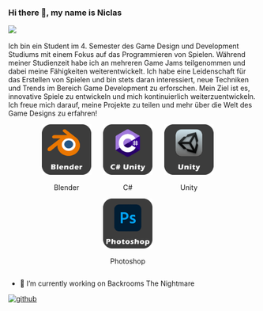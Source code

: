 ### Hi there 👋, my name is Niclas
![](https://arturssmirnovs.github.io/github-profile-readme-generator/images/banner.png)

Ich bin ein Student im 4. Semester des Game Design und Development Studiums mit einem Fokus auf das Programmieren von Spielen. Während meiner Studienzeit habe ich an mehreren Game Jams teilgenommen und dabei meine Fähigkeiten weiterentwickelt. Ich habe eine Leidenschaft für das Erstellen von Spielen und bin stets daran interessiert, neue Techniken und Trends im Bereich Game Development zu erforschen. Mein Ziel ist es, innovative Spiele zu entwickeln und mich kontinuierlich weiterzuentwickeln. Ich freue mich darauf, meine Projekte zu teilen und mehr über die Welt des Game Designs zu erfahren!
<div align="center">
  <div style="display: inline-block; margin-right: 20px;">
    <img src="https://github.com/kingnic/kingnic/raw/main/Blender.png" alt="Blender" width="100" />
    <p style="text-align: center;">Blender</p>
  </div>
  <div style="display: inline-block; margin-right: 20px;">
    <img src="https://github.com/kingnic/kingnic/raw/main/C%23.png" alt="C#" width="100" />
    <p style="text-align: center;">C#</p>
  </div>
  <div style="display: inline-block; margin-right: 20px;">
    <img src="https://github.com/kingnic/kingnic/raw/main/Unity.png" alt="Unity" width="100" />
    <p style="text-align: center;">Unity</p>
  </div>
</div>

<div align="center">
  <div style="display: inline-block; margin-right: 20px;">
    <img src="https://github.com/kingnic/kingnic/raw/main/PS.png" alt="Photoshop" width="100" />
    <p style="text-align: center;">Photoshop</p>
  </div>
</div>

- 🔭 I’m currently working on Backrooms The Nightmare 


[<img src='https://cdn.jsdelivr.net/npm/simple-icons@3.0.1/icons/github.svg' alt='github' height='40'>](https://github.com/kingnic)  

